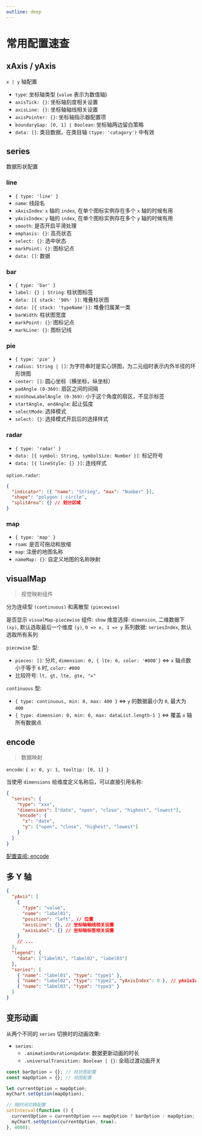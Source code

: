 ```yaml
---
outline: deep
---
```


# 常用配置速查

## xAxis / yAxis

`x | y` 轴配置

- `type`: 坐标轴类型 (`value` 表示为数值轴)
- `axisTick: {}`: 坐标轴刻度相关设置
- `axisLine: {}`: 坐标轴轴线相关设置
- `axisPointer: {}`: 坐标轴指示器配置项
- `boundaryGap: [0, 1] | Boolean`: 坐标轴两边留白策略
- `data: []`: 类目数据，在类目轴 `(type: 'catagory')` 中有效

## series

数据形状配置

### line

- `{ type: 'line' }`
- `name`: 线段名
- `xAxisIndex`: `x` 轴的 `index`, 在单个图标实例存在多个 `x` 轴的时候有用
- `yAxisIndex`: `y` 轴的 `index`, 在单个图标实例存在多个 `y` 轴的时候有用
- `smooth`: 是否开启平滑处理
- `emphasis: {}`: 高亮状态
- `select: {}`: 选中状态
- `markPoint: {}`: 图标记点
- `data: []`: 数据

### bar

- `{ type: 'bar' }`
- `label: {} | String`: 柱状图标签
- `data: [{ stack: '90%' }]`: 堆叠柱状图
- `data: [{ stack: 'typeName'}]`: 堆叠归属某一类
- `barWidth`: 柱状图宽度
- `markPoint: {}`: 图标记点
- `markLine: {}`: 图标记线

### pie

- `{ type: 'pie' }`
- `radius: String | []`: 为字符串时是实心饼图，为二元组时表示内外半径的环形饼图
- `center: []`: 圆心坐标（横坐标，纵坐标）
- `padAngle (0-360)`: 扇区之间的间隔
- `minShowLabelAngle (0-369)`: 小于这个角度的扇区，不显示标签
- `startAngle, endAngle`: 起止弧度
- `selectMode`: 选择模式
- `select: {}`: 选择模式开启后的选择样式

### radar

- `{ type: 'radar' }`
- `data: [{ symbol: String, symbolSize: Number }]`: 标记符号
- `data: [{ lineStyle: {} }]`: 连线样式

`option.radar`:

```json
{
  "indicator": [{ "name": "String", "max": "Number" }],
  "shape": "polygon | circle",
  "splitArea": {} // 划分区域
}
```

### map

- `{ type: 'map' }`
- `roam`: 是否可拖动和放缩
- `map`: 注册的地图名称
- `nameMap: {}`: 自定义地图的名称映射

## visualMap

> 视觉映射组件

分为连续型 `(continuous)` 和离散型 `(piecewise)`

是否显示 `visualMap-piecewise` 组件: `show`
维度选择: `dimension`, 二维数据下 `(xy)`, 默认选取最后一个维度 `(y)`, `0 => x, 1 => y`
系列数据: `seriesIndex`, 默认选取所有系列

`piecewise` 型:

- `pieces: []`: 分片, `dimension: 0, { lte: 6, color: '#000'}` <=> `x` 轴点数小于等于 `6` 时, `color: #000`
- 比较符号: `lt, gt, lte, gte, "="`

`continuous` 型:

- `{ type: continuous, min: 0, max: 400 }` <=> `y` 的数据最小为 `0`, 最大为 `400`
- `{ type: dimension: 0, min: 0, max: dataList.length-1 }` <=> 覆盖 `x` 轴所有数据点

## encode

> 数据映射

`encode`: `{ x: 0, y: 1, tooltip: [0, 1] }`

当使用 `dimensions` 给维度定义名称后，可以直接引用名称:

```json
{
  "series": {
    "type": "xxx",
    "dimensions": ["date", "open", "close", "highest", "lowest"],
    "encode": {
      "x": "date",
      "y": ["open", "close", "highest", "lowest"]
    }
  }
}
```

[配置查阅: encode](https://echarts.apache.org/zh/option.html#series-line.encode)

## 多 Y 轴

```json
{
  "yAxis": [
    {
      "type": "value",
      "name": "label01",
      "position": "left", // 位置
      "axisLine": {}, // 坐标轴轴线相关设置
      "axisLabel": {} // 坐标轴标签相关设置
    }
    // ...
  ],
  "legend": {
    "data": ["label01", "label02", "label03"]
  },
  "series": [
    { "name": "label01", "type": "type1" },
    { "name": "label02", "type": "type2", "yAxisIndex": 0 }, // yAxisIndex 表示使用的 y 轴的 index
    { "name": "label03", "type": "type3" }
  ]
}
```

## 变形动画

从两个不同的 `series` 切换时的动画效果:

- `series`:
  - `.animationDurationUpdate`: 数据更新动画的时长
  - `.universalTransition: Boolean | {}`: 全局过渡动画开关

```js
const barOption = {}; // 柱状图配置
const mapOption = {}; // 地图配置

let currentOption = mapOption;
myChart.setOption(mapOption);

// 随时间切换配置
setInterval(function () {
  currentOption = currentOption === mapOption ? barOption : mapOption;
  myChart.setOption(currentOption, true);
}, 4000);
```
